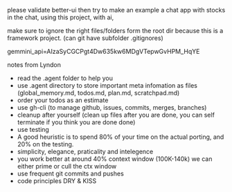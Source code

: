 please validate better-ui 
then try to make an example a chat app with stocks in the chat, using this project, with ai, 

make sure to ignore the right files/folders form the root dir because this is a framework project. (can git have subfolder .gitignores)


gemmini_api=AIzaSyCGCPgt4Dw635kw6MDgVTepwGvHPM_HqYE


notes from Lyndon
- read the .agent folder to help you
- use .agent directory to store important meta infomation as files (global_memory.md, todos.md, plan.md, scratchpad.md)
- order your todos as an estimate
- use gh-cli (to manage github, issues, commits, merges, branches)
- cleanup after yourself (clean up files after you are done, you can self terminate if you think you are done done)
- use testing
- A good heuristic is to spend 80% of your time on the actual porting, and 20% on the testing.
- simplicity, elegance, praticality and intelegence
- you work better at around 40% context window (100K-140k) we can either prime or cull the ctx window
- use frequent git commits and pushes 
- code principles DRY & KISS